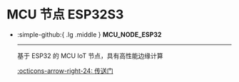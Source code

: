 # MCU 节点 ESP32S3

<div class="grid cards" markdown>

-   :simple-github:{ .lg .middle } __MCU_NODE_ESP32__

    ---

    基于 ESP32 的 MCU IoT 节点，具有高性能边缘计算


    [:octicons-arrow-right-24: <a href="https://github.com/Shuaiwen-Cui/MCU_NODE_ESP32.git" target="_blank"> 传送门 </a>](#)

</div>